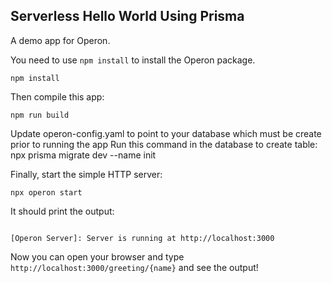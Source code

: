 ## Serverless Hello World Using Prisma

A demo app for Operon.

You need to use `npm install` to install the Operon package.

```shell
npm install
```

Then compile this app:
```shell
npm run build
```

Update operon-config.yaml to point to your database which must
be create prior to running the app
Run this command in the database to create table:
npx prisma migrate dev --name init


Finally, start the simple HTTP server:
```shell
npx operon start
```

It should print the output:
```shell

[Operon Server]: Server is running at http://localhost:3000
```

Now you can open your browser and type `http://localhost:3000/greeting/{name}` and see the output!